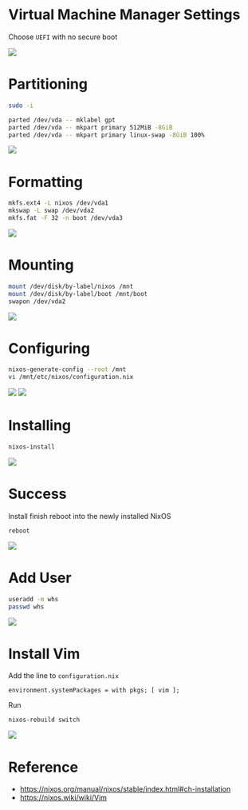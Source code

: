 # Virtual Machine Manager Settings
Choose `UEFI` with no secure boot

![](virtual-machine-manager-settings.png "")

# Partitioning
```sh
sudo -i
```

```sh
parted /dev/vda -- mklabel gpt
parted /dev/vda -- mkpart primary 512MiB -8GiB
parted /dev/vda -- mkpart primary linux-swap -8GiB 100%
```

![](nixos-parted.png "")

# Formatting
```sh
mkfs.ext4 -L nixos /dev/vda1
mkswap -L swap /dev/vda2
mkfs.fat -F 32 -n boot /dev/vda3
```

![](nixos-formatting.png "")

# Mounting
```sh
mount /dev/disk/by-label/nixos /mnt
mount /dev/disk/by-label/boot /mnt/boot
swapon /dev/vda2
```

![](nixos-installing.png "")

# Configuring
```sh
nixos-generate-config --root /mnt
vi /mnt/etc/nixos/configuration.nix
```

![](nixos-config.png "")
![](nixos-config-2.png "")

# Installing
```sh
nixos-install
```

![](nixos-install.png "")

# Success
Install finish reboot into the newly installed NixOS
```sh
reboot
```

![](nixos-install-finish.png "")

# Add User
```sh
useradd -m whs
passwd whs
```

![](nixos-useradd.png "")

# Install Vim
Add the line to `configuration.nix`
```
environment.systemPackages = with pkgs; [ vim ];
```
Run
```sh
nixos-rebuild switch
```

![](install-vim.png "")

# Reference
* https://nixos.org/manual/nixos/stable/index.html#ch-installation
* https://nixos.wiki/wiki/Vim
